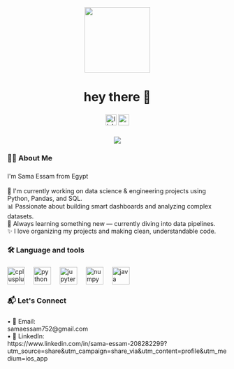 <div align="center">
  <img height="150" src="https://media.giphy.com/media/M9gbBd9nbDrOTu1Mqx/giphy.gif"  />
</div>

###

<h1 align="center">hey there 👋</h1>

###

<div align="center">
  <img src="https://img.shields.io/static/v1?message=LinkedIn&logo=linkedin&label=&color=0077B5&logoColor=white&labelColor=&style=for-the-badge" height="25" alt="linkedin logo"  />
  <img src="https://img.shields.io/static/v1?message=Gmail&logo=gmail&label=&color=D14836&logoColor=white&labelColor=&style=for-the-badge" height="25" alt="gmail logo"  />
</div>

###

<div align="center">
  <img src="https://visitor-badge.laobi.icu/badge?page_id=Sama237-hub.Sama237-hub&"  />
</div>

###

<h3 align="left">👩‍💻  About Me</h3>

###

<p align="left">I'm Sama Essam from Egypt<br><br>🔭 I'm currently working on data science & engineering projects using Python, Pandas, and SQL.<br>📊 Passionate about building smart dashboards and analyzing complex datasets.<br>🧠 Always learning something new — currently diving into data pipelines.<br>✨ I love organizing my projects and making clean, understandable code.</p>

###

<h3 align="left">🛠 Language and tools</h3>

###

<div align="left">
  <img src="https://cdn.jsdelivr.net/gh/devicons/devicon/icons/cplusplus/cplusplus-original.svg" height="40" alt="cplusplus logo"  />
  <img width="12" />
  <img src="https://cdn.jsdelivr.net/gh/devicons/devicon/icons/python/python-original.svg" height="40" alt="python logo"  />
  <img width="12" />
  <img src="https://cdn.jsdelivr.net/gh/devicons/devicon/icons/jupyter/jupyter-original.svg" height="40" alt="jupyter logo"  />
  <img width="12" />
  <img src="https://cdn.jsdelivr.net/gh/devicons/devicon/icons/numpy/numpy-original.svg" height="40" alt="numpy logo"  />
  <img width="12" />
  <img src="https://cdn.jsdelivr.net/gh/devicons/devicon/icons/java/java-original.svg" height="40" alt="java logo"  />
</div>

###

<h3 align="left">📬 Let's Connect</h3>

###

<p align="left">•	📧 Email: <br>samaessam752@gmail.com<br>	•	💼 LinkedIn:<br>https://www.linkedin.com/in/sama-essam-208282299?utm_source=share&utm_campaign=share_via&utm_content=profile&utm_medium=ios_app</p>

###
